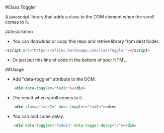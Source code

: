 #Class Toggler

A javascript library that adds a class to the DOM element when the scroll comes to it.

##Installation

- You can donwload or copy this repo and retrive library from dest folder.

```html
<script src="https://afiles.herokuapp.com/ClassToggler"></script>
```

- Or just put this line of code in the bottom of your HTML.

##Usage

- Add "data-toggler" attribute to the DOM.

```html
    <div data-toggler="fadIn"></div>
```

- The result when scroll comes to it.

```html
    <div class="fadeIn" data-toggler="fadIn"><div>
```
- You can add some delay.
```html
    <div data-toggler="fadeIn" data-togger-delay="2"></div>
```



